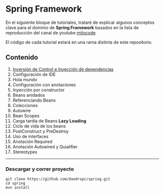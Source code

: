 # __Spring Framework__

En el siguiente bloque de tutoriales, trataré de explicar algunos conceptos clave para el dominio de __Spring Framework__ basados en la lista de reproducción del canal de youtube [mitocode](https://www.youtube.com/playlist?list=PLvimn1Ins-40CImsffjCkv_TrKzYiB1gb)

El código de cada tutorial estará en una rama distinta de este repositorio. 

## Contenido

1. [Inversión de Control e Inyección de dependencias](./md/IoC.md)
1. Configuración de IDE
1. Hola mundo
1. Configuración con anotaciones
1. Inyección por constructor
1. Beans anidados
1. Referenciando Beans
1. Colecciones
1. Autowire
1. Bean Scopes 
1. Carga tardía de Beans __Lazy Loading__
1. Ciclo de vida de los beans
1. PostConstruct y PreDestroy
1. Uso de interfaces
1. Anotación Required
1. Anotación Autowired y Quialifier  
1. Stereotypes

___

### __Descargar y correr proyecto__

```
git clone https://github.com/dandrspc/spring.git
cd spring
mvn install
```